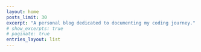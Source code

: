 ```yaml
---
layout: home
posts_limit: 30
excerpt: "A personal blog dedicated to documenting my coding journey."
# show_excerpts: true
# paginate: true
entries_layout: list
---
```

